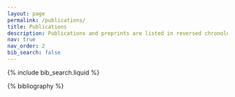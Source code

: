 ```yaml
---
layout: page
permalink: /publications/
title: Publications
description: Publications and preprints are listed in reversed chronological order.
nav: true
nav_order: 2
bib_search: false
---
```


<!-- _pages/publications.md -->

<!-- Bibsearch Feature -->

{% include bib_search.liquid %}

<div class="publications">

{% bibliography %}

</div>
